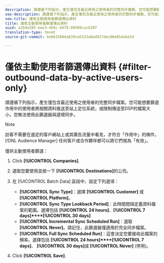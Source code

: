 ```yaml
---
description: 請遵循下列指示，產生僅包含最近使用之使用者的完整同步檔案。您可能想要篩選作用中的使用者將相關資料推送至站上定位系統，或限制傳送至DSP的檔案大小。您無法使用此篩選器與遞增同步。
seo-description: 請遵循下列指示，產生僅包含最近使用之使用者的完整同步檔案。您可能想要篩選作用中的使用者將相關資料推送至站上定位系統，或限制傳送至DSP的檔案大小。您無法使用此篩選器與遞增同步。
seo-title: 僅依主動使用者篩選傳出資料
title: 僅依主動使用者篩選傳出資料
uuid: a2b4a385-eee3-458c-b978-09509cacb397
translation-type: tm+mt
source-git-commit: be661580da839ce6332a0ad827dec08e854abe54

---
```



# 僅依主動使用者篩選傳出資料 {#filter-outbound-data-by-active-users-only}

請遵循下列指示，產生僅包含最近使用之使用者的完整同步檔案。您可能想要篩選作用中的使用者將相關資料推送至站上定位系統，或限制傳送至DSP的檔案大小。您無法使用此篩選器與遞增同步。

>[!NOTE]
>
>訪客不需要在選定的客戶網站上或其廣告流量中看見，才符合「作用中」的條件。[!DNL Audience Manager] 任何客戶或合作夥伴都可以將它們視為「有效」。

僅供主動使用者篩選：

1. Click **[!UICONTROL Companies]**.
1. 選取您要使用並按一下 **[!UICONTROL Destinations]**&#x200B;的公司。
1. 在 [!UICONTROL Batch Data] 區段中，設定下列選項：

   * **[!UICONTROL Sync Type]**：選擇 **[!UICONTROL Customer]** 或 **[!UICONTROL Platform]**。
   * **[!UICONTROL Sync Type Lookback Period]**：此時間間隔定義資料檔案的範圍。選擇包括 **[!UICONTROL 24 hours]**、**[!UICONTROL 7 days]****[!UICONTROL 30 days]**
   * **[!UICONTROL Incremental Sync Scheduled Run]**：選取 **[!UICONTROL Never]**。請記住，此篩選器僅適用於完全同步檔案。
   * **[!UICONTROL Full Sync Scheduled Run]**：這會決定您要接收此檔案的頻率。選擇包括 **[!UICONTROL 24 hours]****[!UICONTROL 7 days]**、 **[!UICONTROL 30 days]**&#x200B;或 **[!UICONTROL Never]** (停用)。

1. Click **[!UICONTROL Save]**.
